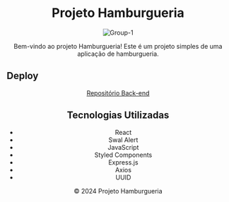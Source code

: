 
  <h1 align="center">Projeto Hamburgueria</h1>
    <p align="center"> <img src="https://i.ibb.co/yX30BGk/Group-1.png" alt="Group-1" border="0"/> </p>
    <p align="center">Bem-vindo ao projeto Hamburgueria! Este é um projeto simples de uma aplicação de hamburgueria.</p>

<h2>Deploy</h2>
   <p align="center">
        <a href="https://github.com/katyalmeida/hamburgueria-backend.git">Repositório Back-end</a>
    </p>
 <h2 align="center">Tecnologias Utilizadas</h2>
    <ul align="center">
        <li>React</li>
        <li>Swal Alert</li>
        <li>JavaScript</li>
        <li>Styled Components</li>
        <li>Express.js</li>
        <li>Axios</li>
        <li>UUID</li>
    </ul>

   <footer align="center">
        &copy; 2024 Projeto Hamburgueria
    </footer>
